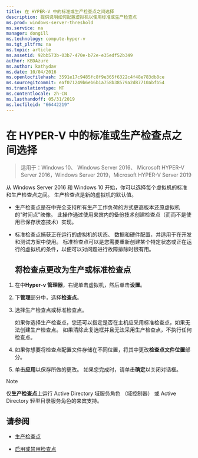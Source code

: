 ```yaml
---
title: 在 HYPER-V 中的标准或生产检查点之间选择
description: 提供说明如何配置虚拟机以使用标准或生产检查点
ms.prod: windows-server-threshold
ms.service: na
manager: dongill
ms.technology: compute-hyper-v
ms.tgt_pltfrm: na
ms.topic: article
ms.assetid: 92bb573b-03b7-470e-b72e-e35edf52b349
author: KBDAzure
ms.author: kathydav
ms.date: 10/04/2016
ms.openlocfilehash: 3591e17c9485fc8f9e365f6322c4f48e783db8ce
ms.sourcegitcommit: eaf071249b6eb6b1a758b38579a2d87710abfb54
ms.translationtype: MT
ms.contentlocale: zh-CN
ms.lasthandoff: 05/31/2019
ms.locfileid: "66442219"
---
```

# <a name="choose-between-standard-or-production-checkpoints-in-hyper-v"></a>在 HYPER-V 中的标准或生产检查点之间选择

>适用于：Windows 10、 Windows Server 2016、 Microsoft HYPER-V Server 2016，Windows Server 2019，Microsoft HYPER-V Server 2019

  
从 Windows Server 2016 和 Windows 10 开始，你可以选择每个虚拟机的标准和生产检查点之间。 生产检查点是新的虚拟机的默认值。
  
- 生产检查点是在中完全支持所有生产工作负荷的方式更高版本还原虚拟机的"时间点"映像。 此操作通过使用来宾内的备份技术创建检查点（而而不是使用已保存状态技术）实现。  
  
- 标准检查点捕获正在运行的虚拟机的状态、 数据和硬件配置，并适用于在开发和测试方案中使用。 标准检查点可以是您需要重新创建某个特定状态或正在运行的虚拟机的条件，以便可以对问题进行故障排除时很有用。  
 
  ## <a name="change-checkpoints-to-production-or-standard-checkpoints"></a>将检查点更改为生产或标准检查点  
  
1.  在中**Hyper-v 管理器**，右键单击虚拟机，然后单击**设置**。  
  
2.  下**管理**部分中，选择**检查点**。  
  
3.  选择生产检查点或标准检查点。  
  
    如果你选择生产检查点，您还可以指定是否在主机应采用标准检查点，如果无法创建生产检查点。 如果清除此复选框并且无法采用生产检查点，不执行任何检查点。  
  
4.  如果你想要将检查点配置文件存储在不同位置，将其中更改**检查点文件位置**部分。  
  
5.  单击**应用**以保存所做的更改。 如果您完成时，请单击**确定**以关闭对话框。  
  
> [!NOTE]
> 仅**生产检查点**上运行 Active Directory 域服务角色 （域控制器） 或 Active Directory 轻型目录服务角色的来宾支持。

## <a name="see-also"></a>请参阅  
  
-   [生产检查点](../What-s-new-in-Hyper-V-on-Windows.md#BKMK_check)  
  
-   [启用或禁用检查点](Enable-or-disable-checkpoints-in-Hyper-V.md)  
  


